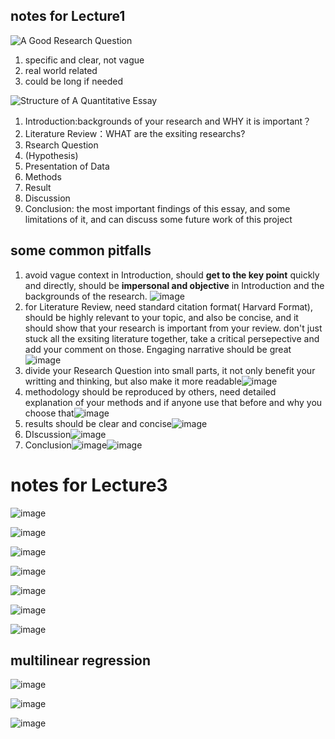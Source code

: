 ## notes for Lecture1
![A Good Research Question](https://user-images.githubusercontent.com/91874485/137256315-bb46b9e9-a772-47be-9548-ff65c6a992a3.png)
1. specific and clear, not vague
2. real world related
3. could be long if needed

![Structure of A Quantitative Essay](https://user-images.githubusercontent.com/91874485/137257034-1ca7446b-cc5c-402b-9f02-282545e7489e.png)
1. Introduction:backgrounds of your research and WHY it is important？
2. Literature Review：WHAT are the exsiting researchs?
3. Rsearch Question
4. (Hypothesis)
5. Presentation of Data
6. Methods
7. Result
8. Discussion
9. Conclusion: the most important findings of this essay, and some limitations of it, and can discuss some future work of this project

## some common pitfalls
1. avoid vague context in Introduction, should **get to the key point** quickly and directly, should be **impersonal and objective** in Introduction and the backgrounds of the research. ![image](https://user-images.githubusercontent.com/91874485/137258423-4b31589e-9832-4b6f-9453-91c9de9ecfe3.png)
2. for Literature Review, need standard citation format( Harvard Format), should be highly relevant to your topic, and also be concise, and it should show that your research is important from your review. don't just stuck all the exsiting literature together, take a critical persepective and add your comment on those. Engaging narrative should be great ![image](https://user-images.githubusercontent.com/91874485/137259481-edea3d40-bb27-4820-9fc1-b7acb7c9fbcd.png)
3. divide your Research Question into small parts, it not only benefit your writting and thinking, but also make it more readable![image](https://user-images.githubusercontent.com/91874485/137260445-374e1872-8cfc-46e2-b0d1-a68ca3c460b3.png)
4. methodology should be reproduced by others, need detailed explanation of your methods and if anyone use that before and why you choose that![image](https://user-images.githubusercontent.com/91874485/137261181-3f61eeb2-c8a9-4744-9de3-3e99b5fc2c8a.png)
5. results should be clear and concise![image](https://user-images.githubusercontent.com/91874485/137261277-ea962d74-56d1-42d2-9faa-a3e644729e01.png)
6. DIscussion![image](https://user-images.githubusercontent.com/91874485/137261389-9cafaec5-1526-4d8b-9b4d-df8533055ae4.png)
7. Conclusion![image](https://user-images.githubusercontent.com/91874485/137261670-9829bdf3-5983-4cf5-b56b-c37313cc9aec.png)![image](https://user-images.githubusercontent.com/91874485/137261692-51f19cd8-4f93-4a48-ba92-0c0823722c52.png)



# notes for Lecture3
![image](https://user-images.githubusercontent.com/91874485/139776513-cf4dc789-8ab4-4964-8bc8-6f2d636dbafd.png)

![image](https://user-images.githubusercontent.com/91874485/139776534-c45fc7b8-ebb6-4b01-ba33-ba3535e0a683.png)

![image](https://user-images.githubusercontent.com/91874485/139776574-9c0b2741-5deb-4b9f-9150-7cb5860ebaaf.png)


![image](https://user-images.githubusercontent.com/91874485/139776439-d9a34029-7267-4561-bc9a-fde926e9a9f2.png)

![image](https://user-images.githubusercontent.com/91874485/139778293-dabd3ab2-9f35-4123-b8e9-45ab88f96a1d.png)

![image](https://user-images.githubusercontent.com/91874485/139778320-b61c19ee-da90-40ef-a669-a101ac70979b.png)

![image](https://user-images.githubusercontent.com/91874485/139778408-a7a128a0-d9b9-4e19-9b36-6f98ed8b30c8.png)

## multilinear regression
![image](https://user-images.githubusercontent.com/91874485/139778582-f94088b4-b71f-4061-b6c3-d518615c8ee1.png)

![image](https://user-images.githubusercontent.com/91874485/139780130-e131a5f5-b525-49b7-9f03-60240f95eb50.png)

![image](https://user-images.githubusercontent.com/91874485/139780240-babbcb16-f832-41dd-916a-b20a1b09e916.png)





